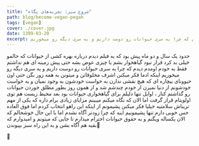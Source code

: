 ```yaml
---
title: "شروع سبز: تجربه‌های پگاه"
path: blog/become-vegan-pegah
tags: [vegan]
cover: ./cover.jpg
date: 1399-03-20
excerpt: حدود یک سال و دو ماه پیش بود که یه فیلم دیدم درباره بهره کشی از حیوانات که حالمو خیلی بد کرد قرار نبود گیاهخوار بشم یا چیزی عوض بشه حتی پیش زمینه ای هم نداشتم فقط به خودم اومدم دیدم که چرا یه سری حیوانات رو دوست داریم و یه سری دیگه رو میخوریم
---
```


حدود یک سال و دو ماه پیش بود که یه فیلم دیدم درباره بهره کشی از حیوانات که حالمو خیلی بد کرد قرار نبود گیاهخوار بشم یا چیزی عوض بشه حتی پیش زمینه ای هم نداشتم فقط به خودم اومدم دیدم که چرا یه سری حیوانات رو دوست داریم و یه سری دیگه رو میخوریم
اینکه ادما فکر میکنن اشرف مخلوقاتن و میتونن به همه زور بگن حتی اون حیوونای بیچاره ای که هیچ نقشی ندارن به خواست خودشون به وجود نمیان و به خواست خودشونم از دنیا نمیرن
از خودم چندشم شد و از همون روز بطور مطلق خوردن حیوانات رو گذاشتم کنار ، اوایل تنها دلیلم برای گیاهخواری حیوانات بود بعد محیط زیست هم توی اولویتام قرار گرفت اما الان که نگاه میکنم میبینم مزایای زیادی برام داره که یکی از مهم تریناش سلامتیه
خیلیا فکر میکنن پشیمونم از اینکه این راهو انتخاب کردم اما فوق العاده حس خوبی دارم تنها پشیمونیم اینه که چرا زودتر آگاه نشدم اما با این حال خوشحالم که الان یکساله ویگنم و به حقوق حیوانات احترام میذارم تا جایی که میتونم و امیدوارم که بقیه هم آگاه بشن و به این راه سبز بپیوندن🌱

🙂